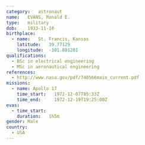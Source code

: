 ```yaml
---
category:	astronaut
name:	EVANS, Ronald E.
type:	military
dob:	1933-11-10
birthplace:
  - name:	St. Francis, Kansas
    latitude:	39.77129
    longitude:	-101.801201
qualifications:
  - BSc in electrical engineering
  - MSc in aeronautical engineering
references:
  - http://www.nasa.gov/pdf/740566main_current.pdf
missions:
  - name: Apollo 17
    time_start:   1972-12-07T05:33Z
    time_end:     1972-12-19T19:25:00Z
evas:
  - time_start: 
    duration:   1h5m
gender:	Male
country:
  - USA
---
```

